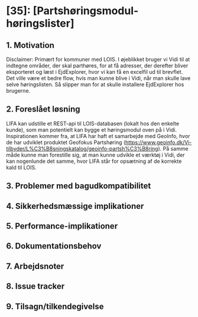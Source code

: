 # [35]: [Partshøringsmodul-høringslister]

 

## 1. Motivation

Disclaimer: Primært for kommuner med LOIS. I øjeblikket bruger vi Vidi til at indtegne områder, der skal parthøres, for at få adresser, der derefter bliver eksporteret og læst i EjdExplorer, hvor vi kan få en excelfil ud til brevflet. Det ville være et bedre flow, hvis man kunne blive i Vidi, når man skulle lave selve høringslisten. Så slipper man for at skulle installere EjdExplorer hos brugerne.

 

## 2. Foreslået løsning

LIFA kan udstille et REST-api til LOIS-databasen (lokalt hos den enkelte kunde), som man potentielt kan bygge et høringsmodul oven på i Vidi. Inspirationen kommer fra, at LIFA har haft et samarbejde med GeoInfo, hvor de har udviklet produktet Geofokus Partshøring (https://www.geoinfo.dk/Vi-tilbyder/L%C3%B8sningskatalog/geoinfo-partsh%C3%B8ring). På samme måde kunne man forestille sig, at man kunne udvikle et værktøj i Vidi, der kan nogenlunde det samme, hvor LIFA står for opsætning af de korrekte kald til LOIS.

 

## 3. Problemer med bagudkompatibilitet

 

## 4. Sikkerhedsmæssige implikationer

 

## 5. Performance-implikationer

 

## 6. Dokumentationsbehov

 

## 7. Arbejdsnoter

 

## 8. Issue tracker  

 

## 9. Tilsagn/tilkendegivelse
